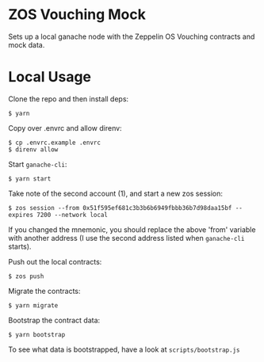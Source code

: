 # ZOS Vouching Mock

Sets up a local ganache node with the Zeppelin OS Vouching contracts and mock data.

# Local Usage

Clone the repo and then install deps:

```
$ yarn
```

Copy over .envrc and allow direnv:

```
$ cp .envrc.example .envrc
$ direnv allow
```

Start `ganache-cli`:

```
$ yarn start
```

Take note of the second account (1), and start a new zos session:

```
$ zos session --from 0x51f595ef681c3b3b6b6949fbbb36b7d98daa15bf --expires 7200 --network local
```

If you changed the mnemonic, you should replace the above 'from' variable with another address (I use the second address listed when `ganache-cli` starts).

Push out the local contracts:

```
$ zos push
```

Migrate the contracts:

```
$ yarn migrate
```

Bootstrap the contract data:

```
$ yarn bootstrap
```

To see what data is bootstrapped, have a look at `scripts/bootstrap.js`
